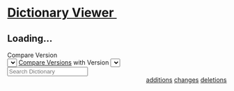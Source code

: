 <div data-ng-app="DocsDictionaryViewerApp" data-ng-controller="DictionaryViewerCtrl as DictionaryViewCtrl">
    <h1 id="dictionary-viewer" class="no-auto-render">
        <span class="header-badge custom-badge">
            <i class="fa fa-sitemap"></i>
        </span>
        <a class="header-text-link" href="#dictionary-viewer" title="Click on this header and copy URL to link to this section.">
            Dictionary Viewer&nbsp; <span data-ng-if="DictionaryViewCtrl.latestDictionaryVersion" data-ng-bind-template="(Latest Version: {{DictionaryViewCtrl.latestDictionaryVersion}})"></span><i class="icon-share-1"></i>
        </a>
    </h1>
    <div class="full-width-content dictionary-viewer-main">
        <h2 class="loading-app" data-ng-if="!  DictionaryViewCtrl.latestDictionaryVersion"><i class="animate-spin icon-spinner"></i> Loading...</h2>
        <div data-ng-show="DictionaryViewCtrl.latestDictionaryVersion" ng-cloak>
            <div class="dictionary-viewer-controls" data-ng-style="{'margin-bottom':DictionaryViewCtrl.versionRange.from === DictionaryViewCtrl.versionRange.to ? '0rem' : 'inherit'}">
                <div class="version-select-container col-md-8">
                    <div class="version-label">
                        <span data-ng-if="DictionaryViewCtrl.shouldCompareDictionaries">Compare</span> Version
                    </div>
                     <div class="version-selector-container">
                        <select class="form-control version-selector"
                                id="version-from"
                                data-ng-options="viewType for viewType in DictionaryViewCtrl.getDictionaryVersionList()"
                                data-ng-model="DictionaryViewCtrl.versionRange.from"
                                data-ng-change="DictionaryViewCtrl.setDictionaryVersionFilterRange(DictionaryViewCtrl.versionRange.from, DictionaryViewCtrl.versionRange.to)">
                        </select>
                        <div style="display: inline-block" data-ng-if="! DictionaryViewCtrl.shouldCompareDictionaries">
                            <a href="javascript:void(0)" title="Compare Dictionary Versions" class="btn bttn-hover-expand-caption btn-primary" data-ng-click="DictionaryViewCtrl.shouldCompareDictionaries = true"><i class="fa fa-random"></i><!--
                                --><span>Compare Versions</span>
                            </a>
                        </div>
                        <div style="display: inline-block" data-ng-if="DictionaryViewCtrl.shouldCompareDictionaries">
                         with Version
                        <select class="form-control version-selector"
                                id="version-to"
                                data-ng-options="viewType for viewType in DictionaryViewCtrl.getDictionaryVersionList()"
                                data-ng-model="DictionaryViewCtrl.versionRange.to"
                                data-ng-change="DictionaryViewCtrl.setDictionaryVersionFilterRange(DictionaryViewCtrl.versionRange.from, DictionaryViewCtrl.versionRange.to)">
                        </select>
                        </div>
                    </div>
                </div>
                <div class="col-md-4">
                    <input class="form-control" type="search" role="search" placeholder="Search Dictionary"  data-ng-model-options="{debounce: 350}" data-ng-model="DictionaryViewCtrl.searchQuery">
                </div>
            </div>
            <div style="text-align:right;" data-ng-if="DictionaryViewCtrl.shouldCompareDictionaries">
                <div class="changes-container">
                    <a class="pill pill-tab-bttn addition" href="javascript:void(0)" data-ng-click="DictionaryViewCtrl.switchToReportView('additions')"><i class="fa fa-plus"></i> <span data-ng-bind="DictionaryViewCtrl.fieldsAddedCount"></span> additions</a>
                    <a class="pill pill-tab-bttn change" href="javascript:void(0)" data-ng-click="DictionaryViewCtrl.switchToReportView('modifications')"><i class="fa fa-exchange"></i> <span data-ng-bind="DictionaryViewCtrl.fieldsChangedCount"></span> changes</a>
                    <a class="pill pill-tab-bttn remove" href="javascript:void(0)" data-ng-click="DictionaryViewCtrl.switchToReportView('deletions')"><i class="fa fa-minus"></i> <span data-ng-bind="DictionaryViewCtrl.fieldsRemovedCount"></span> deletions</a>
                </div>
            </div>
                    <dictionary-viewer
                                class="dictionary-viewer-content"
                                data-base-dictionary-url="{{DictionaryViewCtrl.baseDictionaryURL}}"
                                data-template-url="{{DictionaryViewCtrl.baseDictionaryURL}}/dictionary"
                                data-show-header-nav="false"
                                data-hide-graph-legend="false"
                                data-search-query="DictionaryViewCtrl.searchQuery"
                               >
                    </dictionary-viewer>
        </div>
    </div>
</div>
